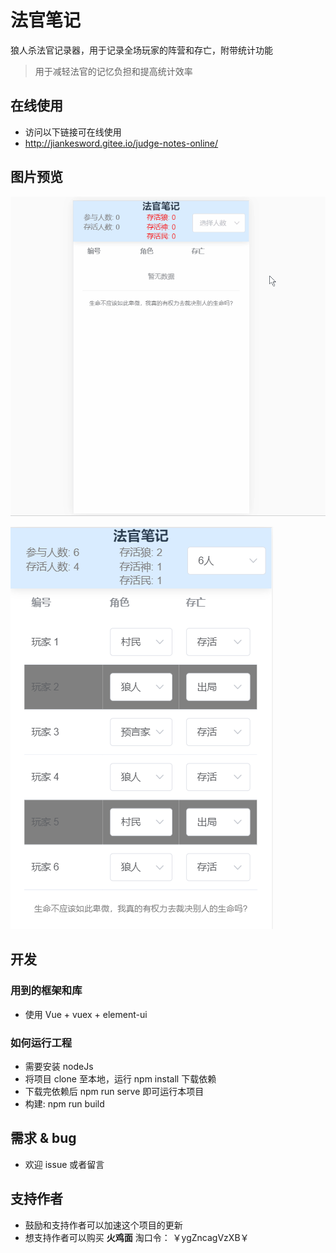 # 法官笔记

狼人杀法官记录器，用于记录全场玩家的阵营和存亡，附带统计功能

> 用于减轻法官的记忆负担和提高统计效率

## 在线使用

* 访问以下链接可在线使用
* http://jiankesword.gitee.io/judge-notes-online/

## 图片预览

![gif 示例](./example/exp.gif)

![图片](./example/exp2.png)

## 开发

### 用到的框架和库

* 使用 Vue + vuex + element-ui

### 如何运行工程

* 需要安装 nodeJs
* 将项目 clone 至本地，运行 npm  install 下载依赖
* 下载完依赖后 npm run serve 即可运行本项目
* 构建: npm run build

## 需求 & bug

* 欢迎 issue 或者留言

## 支持作者

* 鼓励和支持作者可以加速这个项目的更新
* 想支持作者可以购买 **火鸡面** 淘口令： ￥ygZncagVzXB￥
